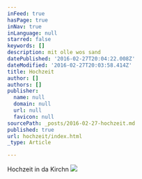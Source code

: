 ```yaml
---
inFeed: true
hasPage: true
inNav: true
inLanguage: null
starred: false
keywords: []
description: mit olle wos sand
datePublished: '2016-02-27T20:04:22.008Z'
dateModified: '2016-02-27T20:03:58.414Z'
title: Hochzeit
author: []
authors: []
publisher:
  name: null
  domain: null
  url: null
  favicon: null
sourcePath: _posts/2016-02-27-hochzeit.md
published: true
url: hochzeit/index.html
_type: Article

---
```

Hochzeit in da Kirchn
![](https://the-grid-user-content.s3-us-west-2.amazonaws.com/ecb399bf-07c0-4de0-8be6-b3e09f71a4d8.jpg)